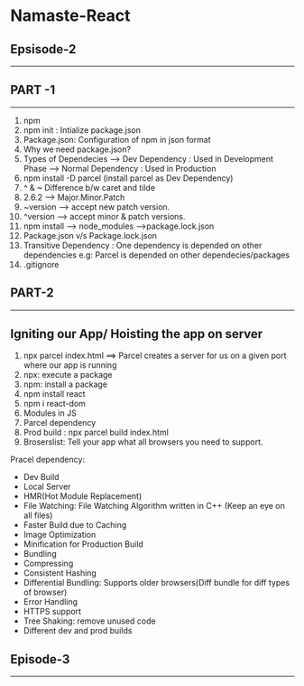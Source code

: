 # Namaste-React 
Epsisode-2
-------------
-------------
PART -1
---------
---------

1.  npm
2.  npm init : Intialize package.json
3.  Package.json: Configuration of npm in json format
4.  Why we need package.json?
5.  Types of Dependecies
        --> Dev Dependency : Used in Development Phase
        --> Normal Dependency : Used in Production
6.  npm install -D parcel (install parcel as Dev Dependency)
7.  ^ & ~ Difference b/w caret and tilde
8.  2.6.2 --> Major.Minor.Patch
9.  ~version --> accept new patch version.
10. ^version --> accept minor & patch versions.
11. npm install
            --> node_modules
            -->package.lock.json
12. Package.json v/s Package.lock.json
13. Transitive Dependency : One dependency is depended on other dependencies 
                            e.g: Parcel is depended on other dependecies/packages
14. .gitignore

PART-2
----------
----------
Igniting our App/ Hoisting the app on server
---------------------------------------------
1.  npx parcel index.html
    ==> Parcel creates a server for us on a given port where our app is running
2.  npx: execute a package
3.  npm: install a package
4.  npm install react
5.  npm i react-dom
6.  Modules in JS 
7. Parcel dependency
8. Prod build : npx parcel build index.html
9. Broserslist: Tell your app what all browsers you need to support.




Pracel dependency:
* Dev Build
* Local Server
* HMR(Hot Module Replacement)
* File Watching: File Watching Algorithm written in C++
  (Keep an eye on all files)
* Faster Build due to Caching
* Image Optimization
* Minification for Production Build
* Bundling
* Compressing
* Consistent Hashing
* Differential Bundling: Supports older browsers(Diff bundle for diff types of browser)
* Error Handling
* HTTPS support
* Tree Shaking: remove unused code
* Different dev and prod builds

Episode-3
----------
----------


